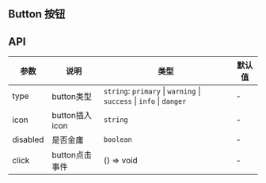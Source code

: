 ## Button 按钮

<ClientOnly>
  <xo-button/>
</ClientOnly>

## API
|参数|说明|类型|默认值|
|---|---|---|---|
|type|button类型|`string`: `primary` \| `warning` \| `success` \| `info` \| `danger` |-|
|icon|button插入icon|`string`|-|
|disabled|是否金庸|`boolean`|-|
|click|button点击事件|() => void|-|
